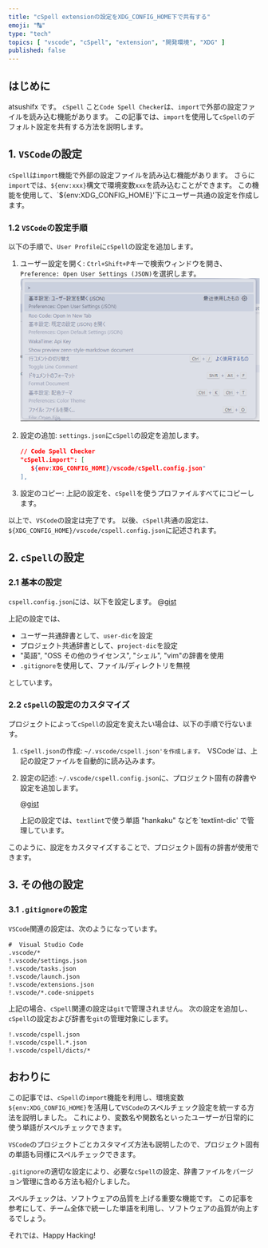 ```yaml
---
title: "cSpell extensionの設定をXDG_CONFIG_HOME下で共有する"
emoji: "🔠"
type: "tech"
topics: [ "vscode", "cSpell", "extension", "開発環境", "XDG" ]
published: false
---
```


## はじめに

atsushifx です。
`cSpell` こと`Code Spell Checker`は、`import`で外部の設定ファイルを読み込む機能があります。
この記事では、`import`を使用して`cSpell`のデフォルト設定を共有する方法を説明します。

## 1. `VSCode`の設定

`cSpell`は`import`機能で外部の設定ファイルを読み込む機能があります。
さらに`import`では、`${env:xxx}`構文で環境変数`xxx`を読み込むことができます。
この機能を使用して、`${env:XDG_CONFIG_HOME}'下にユーザー共通の設定を作成します。

### 1.2 `VSCode`の設定手順

以下の手順で、`User Profile`に`cSpell`の設定を追加します。

1. ユーザー設定を開く:
   `Ctrl+Shift+P`キーで検索ウィンドウを開き、`Preference: Open User Settings (JSON)`を選択します。
   ![ユーザー設定 (JSON)](/images/articles/vscode-cspell/ss-vscode-user-settings.png)

2. 設定の追加:
   `settings.json`に`cSpell`の設定を追加します。

   ```json:settings.json
   // Code Spell Checker
   "cSpell.import": [
      ${env:XDG_CONFIG_HOME}/vscode/cSpell.config.json"
   ],
   ```

3. 設定のコピー:
   上記の設定を、`cSpell`を使うプロファイルすべてにコピーします。

以上で、`VSCode`の設定は完了です。
以後、`cSpell`共通の設定は、`${XDG_CONFIG_HOME}/vscode/cspell.config.json`に記述されます。

## 2. `cSpell`の設定

### 2.1 基本の設定

`cspell.config.json`には、以下を設定します。
@[gist](https://gist.github.com/atsushifx/eca0cf91141b70f72bb6aa6802359aee?file=cspell.config.json)

上記の設定では、

- ユーザー共通辞書として、`user-dic`を設定
- プロジェクト共通辞書として、`project-dic`を設定
- "英語", "OSS その他のライセンス", "シェル", "vim"の辞書を使用
- `.gitignore`を使用して、ファイル/ディレクトリを無視

としています。

### 2.2 `cSpell`の設定のカスタマイズ

プロジェクトによって`cSpell`の設定を変えたい場合は、以下の手順で行ないます。

1. `cSpell.json`の作成:
    `~/.vscode/cspell.json'を作成します。
    `VSCode`は、上記の設定ファイルを自動的に読み込みます。

2. 設定の記述:
    `~/.vscode/cspell.config.json`に、プロジェクト固有の辞書や設定を追加します。

    @[gist](https://gist.github.com/atsushifx/eca0cf91141b70f72bb6aa6802359aee?file=cspell.json)

    上記の設定では、`textlint`で使う単語 "hankaku" などを`textlint-dic' で管理しています。

このように、設定をカスタマイズすることで、プロジェクト固有の辞書が使用できます。

## 3. その他の設定

### 3.1 `.gitignore`の設定

`VSCode`関連の設定は、次のようになっています。

```:.gitignore
#  Visual Studio Code
.vscode/*
!.vscode/settings.json
!.vscode/tasks.json
!.vscode/launch.json
!.vscode/extensions.json
!.vscode/*.code-snippets
```

上記の場合、`cSpell`関連の設定は`git`で管理されません。
次の設定を追加し、`cSpell`の設定および辞書を`git`の管理対象にします。

```:.gitignore
!.vscode/cspell.json
!.vscode/cspell.*.json
!.vscode/cspell/dicts/*
```

## おわりに

この記事では、`cSpell`の`import`機能を利用し、環境変数`${env:XDG_CONFIG_HOME}`を活用して`VSCode`のスペルチェック設定を統一する方法を説明しました。
これにより、変数名や関数名といったユーザーが日常的に使う単語がスペルチェックできます。

`VSCode`のプロジェクトごとカスタマイズ方法も説明したので、プロジェクト固有の単語も同様にスペルチェックできます。

`.gitignore`の適切な設定により、必要な`cSpell`の設定、辞書ファイルをバージョン管理に含める方法も紹介しました。

スペルチェックは、ソフトウェアの品質を上げる重要な機能です。
この記事を参考にして、チーム全体で統一した単語を利用し、ソフトウェアの品質が向上するでしょう。

それでは、Happy Hacking!

